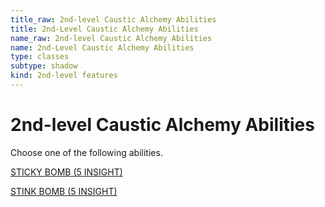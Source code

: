 ```yaml
---
title_raw: 2nd-level Caustic Alchemy Abilities
title: 2nd-Level Caustic Alchemy Abilities
name_raw: 2nd-level Caustic Alchemy Abilities
name: 2nd-Level Caustic Alchemy Abilities
type: classes
subtype: shadow
kind: 2nd-level features
---
```


# 2nd-level Caustic Alchemy Abilities

Choose one of the following abilities.

[STICKY BOMB (5 INSIGHT)](./Sticky%20Bomb.md)

[STINK BOMB (5 INSIGHT)](./Stink%20Bomb.md)
